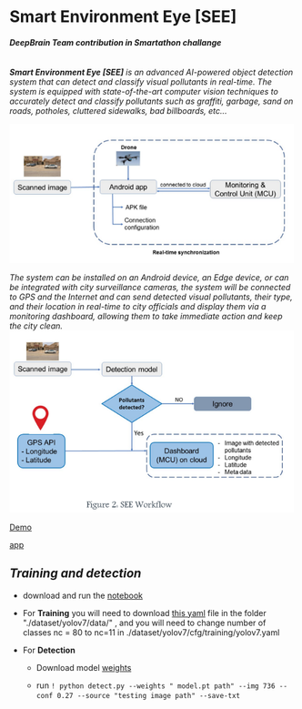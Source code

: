 # Smart Environment Eye [SEE]
####  *DeepBrain Team contribution in Smartathon challange*
\
***Smart Environment Eye [SEE]** is an advanced AI-powered object detection system that can detect and classify visual pollutants in real-time. The system is equipped with state-of-the-art computer vision techniques to accurately detect and classify pollutants such as graffiti, garbage, sand on roads, potholes, cluttered sidewalks, bad billboards, etc...*

<img src="project_images\f1.PNG" width="500px" hight="500px"/> 

*The system can be installed on an Android device, an Edge device, or can be integrated with city
surveillance cameras, the system will be connected to GPS and the Internet and can send detected visual
pollutants, their type, and their location in real-time to city officials and display them via a monitoring
dashboard, allowing them to take immediate action and keep the city clean.*
<img src="project_images\f2.PNG" width="500px" hight="500px"/> 

[Demo](https://huggingface.co/spaces/alshimaa/SEE)

[app](https://drive.google.com/file/d/1-0rna-jzAHyEjBUvbf3qIy2G3foGiIZo/view?usp=sharing)


## ***Training and detection***


- download and run the [notebook](https://drive.google.com/file/d/1OrQnXXaFTzuo6-_7malWLoszdM8pgjuX/view?usp=sharing)

-  For **Training** you will need to download [this yaml](https://drive.google.com/file/d/1fntLs720iULfH-cgd2kTcbeaPRwUWymp/view?usp=sharing) file in the folder "./dataset/yolov7/data/" ,  and you will need to change number of classes nc = 80 to nc=11 in ./dataset/yolov7/cfg/training/yolov7.yaml 

- For **Detection** 
  - Download model [weights](https://drive.google.com/file/d/1Cw9F1tevtxwx9ZyCVx7aGjiknQD99muO/view?usp=sharing)
  
  - run 
  `! python detect.py --weights " model.pt path" --img 736 --conf 0.27 --source "testing image path" --save-txt`
